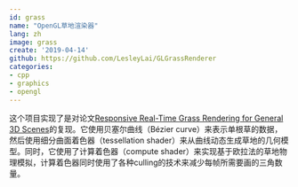 ```yaml
---
id: grass
name: "OpenGL草地渲染器"
lang: zh
image: grass
create: '2019-04-14'
github: https://github.com/LesleyLai/GLGrassRenderer
categories:
- cpp
- graphics
- opengl
---
```


这个项目实现了是对论文[Responsive Real-Time Grass Rendering for General 3D Scenes](https://www.cg.tuwien.ac.at/research/publications/2017/JAHRMANN-2017-RRTG/JAHRMANN-2017-RRTG-draft.pdf)的复现。它使用贝塞尔曲线（Bézier curve）来表示单根草的数据，然后使用细分曲面着色器（tessellation shader）来从曲线动态生成草地的几何模型。同时，它使用了计算着色器（compute shader）来实现基于欧拉法的草地物理模拟，计算着色器同时使用了各种culling的技术来减少每帧所需要画的三角数量。
